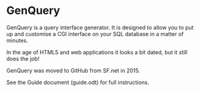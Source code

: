 # GenQuery

GenQuery is a query interface generator.  It is designed to allow you to put up and customise a
CGI interface on your SQL database in a matter of minutes.

In the age of HTML5 and web applications it looks a bit dated, but it still does the job!

GenQuery was moved to GitHub from SF.net in 2015.

See the Guide document (guide.odt) for full instructions.
